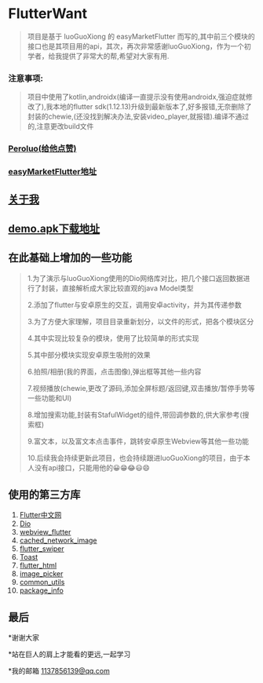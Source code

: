 # FlutterWant

>项目是基于 luoGuoXiong 的 easyMarketFlutter 而写的,其中前三个模块的接口也是其项目用的api，其次，再次非常感谢luoGuoXiong，作为一个初学者，给我提供了非常大的帮,希望对大家有用.
>

### 注意事项:
>项目中使用了kotlin,androidx(编译一直提示没有使用androidx,强迫症就修改了),我本地的flutter sdk(1.12.13)升级到最新版本了,好多报错,无奈删除了封装的chewie,(还没找到解决办法,安装video_player,就报错).编译不通过的,注意更改build文件
>
### [Peroluo(给他点赞)](https://github.com/Peroluo) 
>
### [easyMarketFlutter地址](https://github.com/Peroluo/easyMarketFlutter) 
>
>
## [关于我](https://github.com/softfatgay)

## [demo.apk下载地址](https://www.pgyer.com/QjBP)


## 在此基础上增加的一些功能

>1.为了演示与luoGuoXiong使用的Dio网络库对比，把几个接口返回数据进行了封装，直接解析成大家比较直观的java Model类型
>
>2.添加了flutter与安卓原生的交互，调用安卓activity，并为其传递参数
>
>3.为了方便大家理解，项目目录重新划分，以文件的形式，把各个模块区分
>
>4.其中实现比较复杂的模块，使用了比较简单的形式实现
>
>5.其中部分模块实现安卓原生吸附的效果
>
>6.拍照/相册(我的界面，点击图像),弹出框等其他一些内容
>
>7.视频播放(chewie,更改了源码,添加全屏标题/返回键,双击播放/暂停手势等一些功能和UI)
>
>8.增加搜索功能,封装有StafulWidget的组件,带回调参数的,供大家参考(搜索框)
>
>9.富文本，以及富文本点击事件，跳转安卓原生Webview等其他一些功能
>
>10.后续我会持续更新此项目，也会持续跟进luoGuoXiong的项目，由于本人没有api接口，只能用他的😀😁😂😃😄

## 使用的第三方库
1. [Flutter中文网](https://flutterchina.club/) 
2. [Dio](https://pub.flutter-io.cn/packages/dio)
3. [webview_flutter](https://pub.flutter-io.cn/packages/webview_flutter)
4. [cached_network_image](https://pub.flutter-io.cn/packages/cached_network_image)
5. [flutter_swiper](https://pub.flutter-io.cn/packages/flutter_swiper) 
6. [Toast](https://pub.flutter-io.cn/packages/toast)
7. [flutter_html](https://pub.flutter-io.cn/packages/flutter_html)
8. [image_picker](https://pub.flutter-io.cn/packages/image_picker)
9. [common_utils](https://pub.flutter-io.cn/packages/common_utils)
10. [package_info](https://pub.flutter-io.cn/packages/package_info)
>
>



## 最后
*谢谢大家
>
*站在巨人的肩上才能看的更远,一起学习
>
*我的邮箱 1137856139@qq.com
